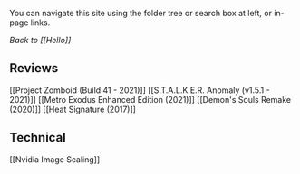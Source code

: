 You can navigate this site using the folder tree or search box at left, or in-page links.

_Back to [[Hello]]_

## Reviews
[[Project Zomboid (Build 41 - 2021)]]
[[S.T.A.L.K.E.R. Anomaly (v1.5.1 - 2021)]]
[[Metro Exodus Enhanced Edition (2021)]]
[[Demon's Souls Remake (2020)]]
[[Heat Signature (2017)]]

## Technical
[[Nvidia Image Scaling]]